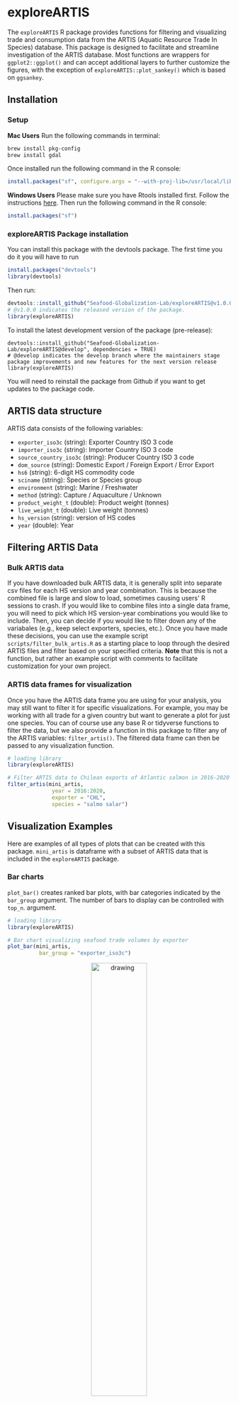 # exploreARTIS

The `exploreARTIS` R package provides functions for filtering and visualizing trade and consumption data from the ARTIS (Aquatic Resource Trade In Species) database. This package is designed to facilitate and streamline investigation of the ARTIS database. Most functions are wrappers for `ggplot2::ggplot()` and can accept additional layers to further customize the figures, with the exception of `exploreARTIS::plot_sankey()` which is based on `ggsankey`. 

## Installation

### Setup
**Mac Users** Run the following commands in terminal:
```bash
brew install pkg-config
brew install gdal
```
Once installed run the following command in the R console:
```r
install.packages("sf", configure.args = "--with-proj-lib=/usr/local/lib/")
```

**Windows Users** Please make sure you have Rtools installed first. Follow the instructions [here](https://cran.r-project.org/bin/windows/Rtools/). Then run the following command in the R console:
```r
install.packages("sf")
```

### exploreARTIS Package installation
You can install this package with the devtools package. The first time you do it you will have to run 
```r 
install.packages("devtools")
library(devtools)
```
Then run:
```r 
devtools::install_github("Seafood-Globalization-Lab/exploreARTIS@v1.0.0", dependencies = TRUE)
# @v1.0.0 indicates the released version of the package.
library(exploreARTIS)
```

To install the latest development version of the package (pre-release):
```
devtools::install_github("Seafood-Globalization-Lab/exploreARTIS@develop", dependencies = TRUE)
# @develop indicates the develop branch where the maintainers stage package improvements and new features for the next version release
library(exploreARTIS)
```

You will need to reinstall the package from Github if you want to get updates to the package code.

## ARTIS data structure

ARTIS data consists of the following variables:

- `exporter_iso3c` (string): Exporter Country ISO 3 code
- `importer_iso3c` (string): Importer Country ISO 3 code
- `source_country_iso3c` (string): Producer Country ISO 3 code
- `dom_source` (string): Domestic Export / Foreign Export / Error Export
- `hs6` (string): 6-digit HS commodity code
- `sciname` (string): Species or Species group
- `environment` (string): Marine / Freshwater
- `method` (string): Capture / Aquaculture / Unknown
- `product_weight_t` (double): Product weight (tonnes)
- `live_weight_t` (double): Live weight (tonnes)
- `hs_version` (string): version of HS codes
- `year` (double): Year

## Filtering ARTIS Data

### Bulk ARTIS data
If you have downloaded bulk ARTIS data, it is generally split into separate csv files for each HS version and year combination. This is because the combined file is large and slow to load, sometimes causing users' R sessions to crash. If you would like to combine files into a single data frame, you will need to pick which HS version-year combinations you would like to include. Then, you can decide if you would like to filter down any of the variabales (e.g., keep select exporters, species, etc.). Once you have made these decisions, you can use the example script `scripts/filter_bulk_artis.R` as a starting place to loop through the desired ARTIS files and filter based on your specified criteria. **Note** that this is not a function, but rather an example script with comments to facilitate customization for your own project. 

### ARTIS data frames for visualization
Once you have the ARTIS data frame you are using for your analysis, you may still want to filter it for specific visualizations. For example, you may be working with all trade for a given country but want to generate a plot for just one species. You can of course use any base R or tidyverse functions to filter the data, but we also provide a function in this package to filter any of the ARTIS variables: `filter_artis()`. The filtered data frame can then be passed to any visualization function. 

```r
# loading library
library(exploreARTIS)

# Filter ARTIS data to Chilean exports of Atlantic salmon in 2016-2020
filter_artis(mini_artis,
              year = 2016:2020,
              exporter = "CHL",
              species = "salmo salar")
```

## Visualization Examples

Here are examples of all types of plots that can be created with this package. `mini_artis` is dataframe with a subset of ARTIS data that is included in the `exploreARTIS` package. 

### Bar charts

`plot_bar()` creates ranked bar plots, with bar categories indicated by the `bar_group` argument. The number of bars to display can be controlled with `top_n`. argument. 

```r
# loading library
library(exploreARTIS)

# Bar chart visualizing seafood trade volumes by exporter
plot_bar(mini_artis,
          bar_group = "exporter_iso3c")
```
<p align="center">
  <img src="images/all_trade_export_bar.png" alt="drawing" width="50%"/>
</p>

Bar charts can optionally be filled by an ARTIS variable. 

```r
# loading library
library(exploreARTIS)

# Bar chart visualizing seafood trade volumes by exporter and filling by export source
plot_bar(mini_artis,
        bar_group = "exporter_iso3c",
        fill_type = "dom_source")
```
<p align="center">
  <img src="images/all_trade_export_dom_source_bar.png" alt="drawing" width="50%"/>
</p>

### Line and area plots

`plot_ts()` creates time series line or area plots for any specified `artis_var`. The `plot.type` argument allows options of "line" (default) or "stacked" to change plot views. To keep the number of colors reasonable, the `prop_flow_cutoff` argument groups lines falling below the cut-off into "other" and this can be adjusted to show more or fewer lines/fills. 

```r
# loading library
library(exploreARTIS)

plot_ts(mini_artis,
        artis_var = "exporter_iso3c")
```

<p align="center">
  <img src="images/line_all_trade.png" alt="drawing" width="50%"/>
</p>

A stacked line graph of all export partners in the ARTIS dataset
```r
# loading library
library(exploreARTIS)

plot_ts(mini_artis,
        artis_var = "exporter_iso3c",
        plot.type = "stacked")
```

<p align="center">
  <img src="images/line_stacked_all_trade.png" alt="drawing" width="50%"/>
</p>

### Sankey plots

`plot_sankey()` creates a sankey plot to display flows among nodes across columns. This function is flexible in allowing the user to specify which data columns should be used to produce the colunns of the sankey plot. This function includes the argument `prop_flow_cutoff` to control how many groups are included in "other" (which can help keep the larger flows readable). It also includes an argumen to drop the group "other" entirely if preferred. 

```r
# loading library
library(exploreARTIS)

# Sankey plot of all seafood trade
plot_sankey(mini_artis,
            cols = c("sciname", "exporter_iso3c", "importer_iso3c"))

```

<p align="center">
  <img src="images/sankey_all_trade.png" alt="drawing" width="50%"/>
</p>

### Chord diagrams

`plot_chord()` creates a chord diagram for visualizing flows among countries/regions. 

```r
# loading library
library(exploreARTIS)

# Chord diagram of all seafood trade
plot_chord(mini_artis,
          region_colors = region7_palette)
```
![Chord Diagram - all seafood trade](images/all_trade_chord.png)

Individual countries can be pulled out to highlight their trade by specifying the country/countries' iso3c code(s) in the `focal_country` argument. 

```r
# loading library
library(exploreARTIS)

# Chord diagram of all seafood trade with Vietnam highlighted
plot_chord(mini_artis,
          focal_country = "VNM",
          region_colors = region7_palette)
```
![Chord Diagram - all seafood trade](images/all_trade_chord_vnm.png)

### Chloropleth and flow arrow maps 

`plot_map()` creates maps that are optionally colored by `country_fill` and optionally include flow arrows colored by flow volume with `flow_arrows`. The number of arrows can be specified with `n_flows`. 

```r
# loading library
library(exploreARTIS)

# Map of top seafood exports and flows
plot_map(mini_artis,
        country_fill = "importer_iso3c",
        flow_arrows = TRUE,
        arrow_label = "Trade (live t)",
        fill_label = "Import (live t)")
```

<p align="center">
  <img src="images/all_map_flows.png" alt="drawing" width="75%"/>
</p>

Individual country's trade flows can be isolated by filtering the importer or exporter column before passing it to the plot function. 

```r
# loading library
library(exploreARTIS)

# Map of seafood exports from Chile
mini_artis %>% filter(exporter_iso3c == "CHL") %>%
                plot_map(country_fill = "importer_iso3c",
                          flow_arrows = TRUE,
                          arrow_label = "Trade (live t)",
                          fill_label = "Import (live t)")
```

<p align="center">
  <img src="images/chl_map_flows.png" alt="drawing" width="75%"/>
</p>

### Facetting

Both `plot_ts()` and `r plot_bar()` allow facetting by an ARTIS variable with the `facet_variable` argument. If a facet variable is specified then `facet_values` must also be defined, either as a number (the number of facets to create) or a vector (the specific facets to create). 

```r
# loading libraries
library(exploreARTIS)

# Area plot of top importers facetted by method
plot_ts(mini_artis,
        artis_var = "importer_iso3c",
        plot.type = "stacked",
        facet_variable = "method",
        facet_values = c("capture", "aquaculture"))
```

<p align="center">
  <img src="images/area_plot_facetted.png" alt="drawing" width="50%"/>
</p>

```r
# loading libraries
library(exploreARTIS)

# Bar plot of top importers facetted by method
plot_bar(mini_artis,
        bar_group = "importer_iso3c",
        facet_variable = "method",
        facet_values = c("capture", "aquaculture"))
```

<p align="center">
  <img src="images/bar_plot_facetted.png" alt="drawing" width="50%"/>
</p>


